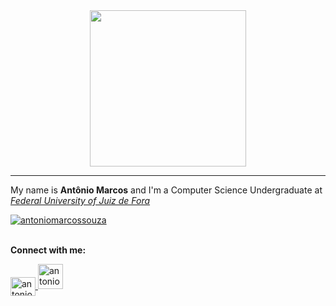 <div align="center">
  <a href="https://media.giphy.com/media/Nx0rz3jtxtEre/giphy.gif">
    <img src="https://media.giphy.com/media/Nx0rz3jtxtEre/giphy.gif" width="250" />
  </a>
</div>

<hr class="solid">

<p align="left">
  My name is <b>Antônio Marcos</b> and I'm a Computer Science Undergraduate at
  <a href="https://www2.ufjf.br/ufjf/"><i>Federal University of Juiz de Fora</i></a>
</p>

<a href="https://github.com/antoniomarcossouza">
  <img align="center"
    src="https://github-readme-stats.vercel.app/api?username=antoniomarcossouza&show_icons=true&theme=tokyonight&hide_border=true&count_private=true&locale=en"
    alt="antoniomarcossouza" />
</a>

<p align="left"><br /><b>Connect with me:</b></p>
<a href="https://linkedin.com/in/antoniomarcossouza" target="_blank">
  <img align="center"
    src="https://raw.githubusercontent.com/rahuldkjain/github-profile-readme-generator/master/src/images/icons/Social/linked-in-alt.svg"
    alt="antoniomarcossouza" height="30" width="40" />
</a>
<a href="https://linkedin.com/in/antoniomarcossouza" target="_blank">
  <img align="bottom"
    src="https://raw.githubusercontent.com/rahuldkjain/github-profile-readme-generator/master/src/images/icons/Social/linked-in-alt.svg"
    alt="antoniomarcossouza" height="auto" width="40" />
</a>
